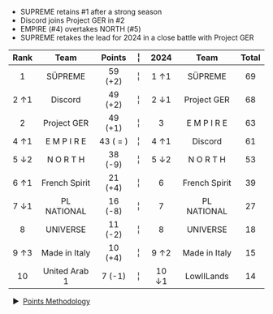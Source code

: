
- SUPREME retains #1 after a strong season
- Discord joins Project GER in #2
- EMPIRE (#4) overtakes NORTH (#5)
- SUPREME retakes the lead for 2024 in a close battle with Project GER

Rank | Team | Points |  ╎  | 2024 | Team | Total  
:--: | :--: | :--: | :--: | :--: | :--: | :--:  
1 | SÜPREME | 59 (+2) |  ╎  | 1  ↑1 | SÜPREME | 69  
2 ↑1 | Discord | 49 (+2) |  ╎  | 2  ↓1 | Project GER | 68  
2 | Project GER | 49 (+1) |  ╎  | 3 | E M P I R E | 63  
4 ↑1 | E M P I R E | 43 ( = ) |  ╎  | 4  ↑1 | Discord | 61  
5 ↓2 | N O R T H | 38 (-9) |  ╎  | 5  ↓2 | N O R T H | 53  
6 ↑1 | French Spirit | 21 (+4) |  ╎  | 6 | French Spirit | 39  
7 ↓1 | PL NATIONAL | 16 (-8) |  ╎  | 7 | PL NATIONAL | 27  
8 | UNIVERSE | 11 (-2) |  ╎  | 8 | UNIVERSE | 18  
9 ↑3 | Made in Italy | 10 (+4) |  ╎  | 9  ↑2 | Made in Italy | 15  
10 | United Arab 1 | 7 (-1) |  ╎  | 10  ↓1 | LowIILands | 14  

&nbsp; ▶︎ &nbsp;[Points Methodology](/points/)
